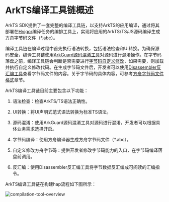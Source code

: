# ArkTS编译工具链概述
<!--Kit: ArkTS-->
<!--Subsystem: ArkCompiler-->
<!--Owner: @chenmudan; @hufeng20; @ctw-ian-->
<!--Designer: @hufeng20; @ctw-ian-->
<!--Tester: @kirl75; @zsw_zhushiwei-->
<!--Adviser: @foryourself-->

ArkTS SDK提供了一套完整的编译工具链，以支持ArkTS的应用编译，通过将其部署在[Hvigor](https://developer.huawei.com/consumer/cn/doc/harmonyos-guides/ide-hvigor)编译任务的编排工具上，实现将应用的ArkTS/TS/JS源码编译生成方舟字节码文件（\*.abc）。

编译工具链在编译过程中首先执行语法转换，包括语法检查和UI转换。为确保源码安全，编译工具链使用[ArkGuard源码混淆工具](source-obfuscation.md)对源码进行混淆操作。在字节码落盘之前，编译工具链会判断是否需要进行[字节码自定义修改](customize-bytecode-during-compilation.md)，如果需要，则加载并执行自定义修改代码。在生成字节码文件后，开发者可以使用[Disassembler反汇编工具](tool-disassembler.md)查看字节码文件的内容。关于字节码的具体内容，可参考[方舟字节码文件格式](arkts-bytecode-file-format.md)章节。

ArkTS编译工具链目前主要包含以下功能：

1. 语法检查：检查ArkTS/TS语法正确性。

2. UI转换：将UI声明式范式语法转换为标准TS语法。

3. 源码混淆：使用ArkGuard源码混淆工具对源码进行混淆，开发者可以根据具体业务需求选择开启。

4. 字节码编译：使用方舟编译器生成方舟字节码文件（\*.abc）。

5. 自定义修改方舟字节码：提供开发者修改字节码能力的入口，在字节码编译落盘前调用。

6. 反汇编：使用Disassembler反汇编工具将字节数据反汇编成可阅读的汇编指令。

ArkTS编译工具链在构建hap流程如下图所示：

![compilation-tool-overview](figures/compilation-tool-overview.png)

